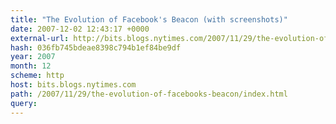 ```yaml
---
title: "The Evolution of Facebook's Beacon (with screenshots)"
date: 2007-12-02 12:43:17 +0000
external-url: http://bits.blogs.nytimes.com/2007/11/29/the-evolution-of-facebooks-beacon/index.html?hp
hash: 036fb745bdeae8398c794b1ef84be9df
year: 2007
month: 12
scheme: http
host: bits.blogs.nytimes.com
path: /2007/11/29/the-evolution-of-facebooks-beacon/index.html
query:
---
```



